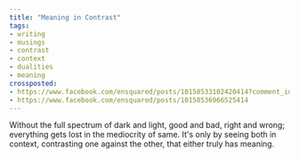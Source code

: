 ```yaml
---
title: "Meaning in Contrast"
tags:
- writing
- musings
- contrast
- context
- dualities
- meaning
crossposted:
- https://www.facebook.com/ensquared/posts/10158533102420414?comment_id=10158533333340414&reply_comment_id=10158536862225414&comment_tracking=%7B%22tn%22%3A%22R3%22%7D
- https://www.facebook.com/ensquared/posts/10158536966525414
---
```

Without the full spectrum of dark and light, good and bad, right and wrong; everything gets lost in the mediocrity of same. It's only by seeing both in context, contrasting one against the other, that either truly has meaning.